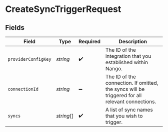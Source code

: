 # CreateSyncTriggerRequest


## Fields

| Field                                                                                           | Type                                                                                            | Required                                                                                        | Description                                                                                     |
| ----------------------------------------------------------------------------------------------- | ----------------------------------------------------------------------------------------------- | ----------------------------------------------------------------------------------------------- | ----------------------------------------------------------------------------------------------- |
| `providerConfigKey`                                                                             | *string*                                                                                        | :heavy_check_mark:                                                                              | The ID of the integration that you established within Nango.                                    |
| `connectionId`                                                                                  | *string*                                                                                        | :heavy_minus_sign:                                                                              | The ID of the connection. If omitted, the syncs will be triggered for all relevant connections. |
| `syncs`                                                                                         | *string*[]                                                                                      | :heavy_check_mark:                                                                              | A list of sync names that you wish to trigger.                                                  |